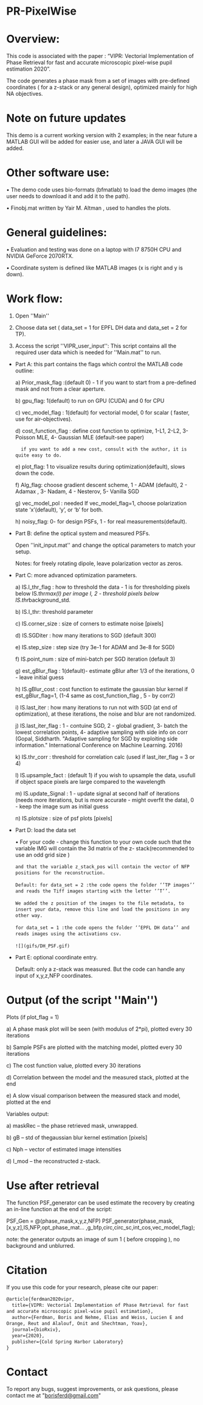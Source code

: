 # PR-PixelWise

# Overview: 

This code is associated with the paper : “VIPR: Vectorial Implementation of Phase Retrieval for fast and accurate microscopic pixel-wise pupil estimation 2020”.

The code generates a phase mask from a set of images with pre-defined coordinates ( for a z-stack or any general design), optimized mainly for high NA objectives. 


# Note on future updates 

This demo is a current working version with 2 examples; in the near future a MATLAB GUI will be added for easier use, 
and later a JAVA GUI will be added. 

# Other software use:

•	The demo code uses bio-formats (bfmatlab) to load the demo images (the user needs to download it and add it to the path). 

•	Finobj.mat written by Yair M. Altman , used to handles the plots. 

# General guidelines: 

•	Evaluation and testing was done on a laptop with I7 8750H CPU and NVIDIA GeForce 2070RTX.

•	Coordinate system is defined like MATLAB images (x is right and y is down). 

# Work flow:

1)	Open ''Main''

2) Choose data set ( data_set = 1 for EPFL DH data and data_set = 2 for TP).

3)	Access the script ''VIPR_user_input'':
    This script contains all the required user data which is needed for ''Main.mat'' to run.

* Part A: this part contains the flags which control the MATLAB code outline:

    a)	Prior_mask_flag :(default 0) - 1 if you want to start from a pre-defined mask and not from a clear aperture. 

    b)	gpu_flag: 1(default) to run on GPU (CUDA) and 0 for CPU

    c)	vec_model_flag : 1(default) for vectorial model, 0 for scalar ( faster, use for air-objectives).

    d)	cost_function_flag : define cost function to optimize, 1-L1, 2-L2, 3- Poisson MLE, 4- Gaussian MLE (default-see paper) 

        if you want to add a new cost, consult with the author, it is quite easy to do. 

    e)	plot_flag: 1 to visualize results during optimization(default), slows down the code.
    
    f)	Alg_flag: choose gradient descent scheme,  1 - ADAM (default), 2 - Adamax , 3- Nadam, 4 - Nesterov, 5- Vanilla SGD

    g)	vec_model_pol : needed If vec_model_flag=1, choose polarization state ‘x’(default), ‘y’, or ‘b’ for both. 

    h)	noisy_flag: 0- for design PSFs, 1 - for real measurements(default).

* Part B: define the optical system and measured PSFs. 

    Open ''init_input.mat'' and change the optical parameters to match your setup. 

    Notes: for freely rotating dipole, leave polarization vector as zeros. 

* Part C: more advanced optimization parameters. 

    a)	IS.I_thr_flag : how to  threshold the data - 1 is for thresholding pixels below IS.thr*max(I) per image I, 2 - threshold pixels         below IS.thr*background_std.

    b)	IS.I_thr: threshold parameter

    c)	IS.corner_size : size of corners to  estimate noise [pixels]

    d)	IS.SGDiter : how  many iterations to SGD (default 300)

    e)	IS.step_size : step  size (try 3e-1 for ADAM and 3e-8 for SGD)

    f)	IS.point_num : size of mini-batch per SGD iteration (default 3)

    g)	est_gBlur_flag : 1(default)- estimate gBlur after 1/3 of the iterations, 0 - leave initial guess

    h)	IS.gBlur_cost : cost function  to estimate the gaussian blur kernel if est_gBlur_flag=1, (1-4 same as cost_function_flag , 5 -           by corr2)

    i)	IS.last_iter : how many iterations  to run not with SGD (at end of optimization), at these iterations, the noise and blur are           not randomized. 

    j)	IS.last_iter_flag : 1 - contuine SGD, 2 - global gradient, 3- batch the lowest correlation points, 4- adaptive sampling with             side info on corr (Gopal, Siddharth. "Adaptive sampling for SGD by exploiting side information." International Conference on             Machine Learning. 2016)

    k)	IS.thr_corr : threshold for correlation calc (used if last_iter_flag = 3 or 4)

    l)	IS.upsample_fact : (default 1) if you wish to upsample the data, usufull if object space pixels are large compared to the               wavelength

    m)	IS.update_Signal : 1 - update signal at second half of iterations (needs more iterations, but is more accurate - might overfit           the data), 0 - keep the image sum as initial guess

    n)	IS.plotsize : size of psf plots [pixels]

* Part D: load the data set

    • For your code -  change this function to your own code such that the variable IMG will contain the 3d matrix of the z-                   stack(recommended to use an odd grid size ) 

      and that the variable z_stack_pos will contain the vector of NFP positions for the reconstruction. 

      Default: for data_set = 2 :the code opens the folder ‘’TP images’’ and reads the Tiff images starting with the letter ‘’T’’.

      We added the z position of the images to the file metadata, to insert your data, remove this line and load the positions in any         other way. 

      for data_set = 1 :the code opens the folder ‘’EPFL DH data’’ and reads images using the activations csv.
        
      ![](gifs/DH_PSF.gif)

* Part E: optional coordinate entry.

    Default: only a z-stack was measured. But the code can handle any input of x,y,z,NFP coordinates.


# Output (of the script ''Main'')

Plots (if plot_flag = 1)

a)	A phase mask plot will be seen (with modulus of 2*pi), plotted every 30 iterations

b)	Sample PSFs are plotted with the matching model, plotted every 30 iterations

c)	The cost function value, plotted every 30 iterations

d)	Correlation between the model and the measured stack, plotted at the end

e)	A slow visual comparison between the measured stack and model, plotted at the end


Variables output:

a)	maskRec – the phase retrieved mask, unwrapped. 

b)	gB – std of thegaussian blur kernel estimation [pixels]

c)	Nph – vector of estimated image intensities 

d)	I_mod – the reconstructed z-stack.

# Use after retrieval

The function PSF_generator can be used estimate the recovery by creating an in-line function at the end of the script:

PSF_Gen = @(phase_mask,x,y,z,NFP) PSF_generator(phase_mask,[x,y,z],IS,NFP,opt_phase_mat...
    ,g_bfp,circ,circ_sc,int_cos,vec_model_flag);
 
note: the generator outputs an image of sum 1 ( before cropping ), no background and unblurred.

# Citation

If you use this code for your research, please cite our paper:
```
@article{ferdman2020vipr,
  title={VIPR: Vectorial Implementation of Phase Retrieval for fast and accurate microscopic pixel-wise pupil estimation},
  author={Ferdman, Boris and Nehme, Elias and Weiss, Lucien E and Orange, Reut and Alalouf, Onit and Shechtman, Yoav},
  journal={bioRxiv},
  year={2020},
  publisher={Cold Spring Harbor Laboratory}
}
```

# Contact

To report any bugs, suggest improvements, or ask questions, please contact me at "borisferd@gmail.com"
 






